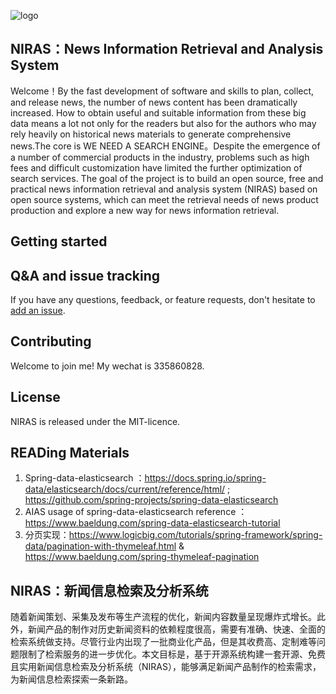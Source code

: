 ![logo](https://raw.githubusercontent.com/NikolaDai/NIRAS/master/logo.png)
## NIRAS：News Information Retrieval and Analysis System

Welcome！By the fast development of software and skills to plan, collect, and release news, the number of news content has been dramatically increased. How to obtain useful and suitable information from these big data means a lot not only for the readers but also for the authors who may rely heavily on historical news materials to generate comprehensive news.The core is WE NEED A SEARCH ENGINE。Despite the emergence of a number of commercial products in the industry, problems such as high fees and difficult customization have limited the further optimization of search services. The goal of the project is to build an open source, free and practical news information retrieval and analysis system (NIRAS) based on open source systems, which can meet the retrieval needs of news product production and explore a new way for news information retrieval.

## Getting started

## Q&A and issue tracking

If you have any questions, feedback, or feature requests, don't hesitate to [add an issue][].

## Contributing

Welcome to join me! My wechat is 335860828.

## License

NIRAS is released under the MIT-licence.

## READing Materials
1. Spring-data-elasticsearch ：https://docs.spring.io/spring-data/elasticsearch/docs/current/reference/html/ ; https://github.com/spring-projects/spring-data-elasticsearch
2. AIAS usage of spring-data-elasticsearch reference ：https://www.baeldung.com/spring-data-elasticsearch-tutorial
3. 分页实现：https://www.logicbig.com/tutorials/spring-framework/spring-data/pagination-with-thymeleaf.html & https://www.baeldung.com/spring-thymeleaf-pagination



[project wiki]: https://github.com/spring-io/sagan/wiki
[add an issue]: https://github.com/NikolaDai/NIRAS/issues

## NIRAS：新闻信息检索及分析系统
随着新闻策划、采集及发布等生产流程的优化，新闻内容数量呈现爆炸式增长。此外，新闻产品的制作对历史新闻资料的依赖程度很高，需要有准确、快速、全面的检索系统做支持。尽管行业内出现了一批商业化产品，但是其收费高、定制难等问题限制了检索服务的进一步优化。本文目标是，基于开源系统构建一套开源、免费且实用新闻信息检索及分析系统（NIRAS），能够满足新闻产品制作的检索需求，为新闻信息检索探索一条新路。
